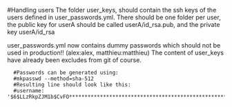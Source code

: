 #Handling users
The folder user_keys, should contain the ssh keys of the users defined in user_passwords.yml. 
There should be one folder per user, the public key for userA should be called userA/id_rsa.pub, and the private key userA/id_rsa

user_passwords.yml now contains dummy passwords which should not be used in production!! (alex:alex, matthieu:matthieu)
The content of user_keys have already been excludes from git of course.

      #Passwords can be generated using:
      #mkpasswd --method=sha-512
      #Resulting line should look like this:
      #username: '$6$LLzRkpZJM1b$CvFO*******************************************************************9uYUB0gHHgZQfc/'
